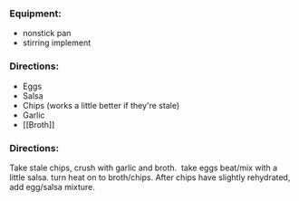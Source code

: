 ### Equipment:
- nonstick pan
- stirring implement

### Directions:
- Eggs
- Salsa
- Chips (works a little better if they're stale)
- Garlic
- [[Broth]]

### Directions:
Take stale chips, crush with garlic and broth.  take eggs beat/mix with a little salsa. turn heat on to broth/chips. After chips have slightly rehydrated, add egg/salsa mixture.